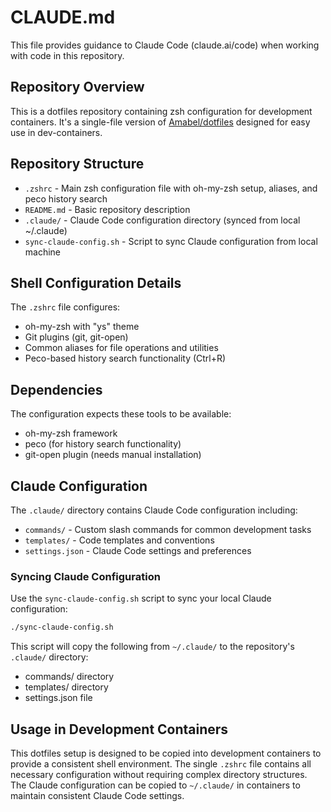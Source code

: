 # CLAUDE.md

This file provides guidance to Claude Code (claude.ai/code) when working with code in this repository.

## Repository Overview

This is a dotfiles repository containing zsh configuration for development containers. It's a single-file version of [Amabel/dotfiles](https://github.com/Amabel/dotfiles) designed for easy use in dev-containers.

## Repository Structure

- `.zshrc` - Main zsh configuration file with oh-my-zsh setup, aliases, and peco history search
- `README.md` - Basic repository description
- `.claude/` - Claude Code configuration directory (synced from local ~/.claude)
- `sync-claude-config.sh` - Script to sync Claude configuration from local machine

## Shell Configuration Details

The `.zshrc` file configures:
- oh-my-zsh with "ys" theme
- Git plugins (git, git-open)
- Common aliases for file operations and utilities
- Peco-based history search functionality (Ctrl+R)

## Dependencies

The configuration expects these tools to be available:
- oh-my-zsh framework
- peco (for history search functionality)
- git-open plugin (needs manual installation)

## Claude Configuration

The `.claude/` directory contains Claude Code configuration including:
- `commands/` - Custom slash commands for common development tasks
- `templates/` - Code templates and conventions  
- `settings.json` - Claude Code settings and preferences

### Syncing Claude Configuration

Use the `sync-claude-config.sh` script to sync your local Claude configuration:

```bash
./sync-claude-config.sh
```

This script will copy the following from `~/.claude/` to the repository's `.claude/` directory:
- commands/ directory
- templates/ directory  
- settings.json file

## Usage in Development Containers

This dotfiles setup is designed to be copied into development containers to provide a consistent shell environment. The single `.zshrc` file contains all necessary configuration without requiring complex directory structures. The Claude configuration can be copied to `~/.claude/` in containers to maintain consistent Claude Code settings.